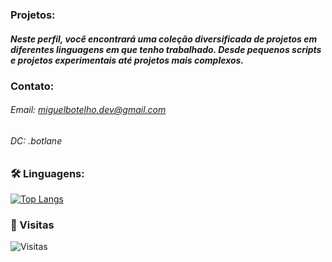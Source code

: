 ### Projetos:
##### Neste perfil, você encontrará uma coleção diversificada de projetos em diferentes linguagens em que tenho trabalhado. Desde pequenos scripts e projetos experimentais até projetos mais complexos.


### Contato: 
###### Email: miguelbotelho.dev@gmail.com
###### DC: .botlane


### 🛠️ Linguagens:
[![Top Langs](https://github-readme-stats.vercel.app/api/top-langs/?username=Bot-e-lho&layout=compact&theme=dark)](https://github.com/anuraghazra/github-readme-stats)


### 👀 Visitas
![Visitas](https://komarev.com/ghpvc/?username=Bot-e-lho&color=blueviolet)
